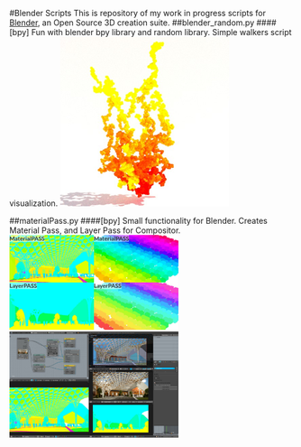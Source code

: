 #Blender Scripts
This is repository of my work in progress scripts for [Blender](https://www.blender.org/), an Open Source 3D creation suite.
##blender_random.py
####[bpy]
Fun with blender bpy library and random library. Simple walkers script visualization.
<img src="https://github.com/tibicen/blender-scripts/blob/master/imgs/blender_random.jpg" width="300">

##materialPass.py
####[bpy]
Small functionality for  Blender. Creates Material Pass, and Layer Pass for Compositor.
<img src="https://github.com/tibicen/blender-scripts/blob/master/imgs/materialPass.jpg" width="300">
<img src="https://github.com/tibicen/blender-scripts/blob/master/imgs/materialPass_viewport_2.jpg" width="300">

